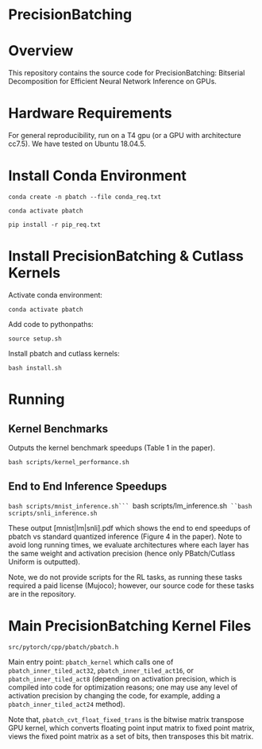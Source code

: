 # PrecisionBatching

# Overview
This repository contains the source code for PrecisionBatching: Bitserial Decomposition for Efficient Neural Network Inference on GPUs.

# Hardware Requirements
For general reproducibility, run on a T4 gpu (or a GPU with architecture cc7.5). We have tested on Ubuntu 18.04.5.

# Install Conda Environment
```
conda create -n pbatch --file conda_req.txt
```
```
conda activate pbatch
```
```
pip install -r pip_req.txt
```

# Install PrecisionBatching & Cutlass Kernels

Activate conda environment:
```
conda activate pbatch
```

Add code to pythonpaths:
```
source setup.sh
```

Install pbatch and cutlass kernels:
```
bash install.sh
```

# Running

## Kernel Benchmarks

Outputs the kernel benchmark speedups (Table 1 in the paper).
```
bash scripts/kernel_performance.sh
```

## End to End Inference Speedups

``bash scripts/mnist_inference.sh```
``bash scripts/lm_inference.sh```
``bash scripts/snli_inference.sh```

These output [mnist|lm|snli].pdf which shows the end to end speedups of pbatch vs standard quantized inference (Figure 4 in the paper).
Note to avoid long running times, we evaluate architectures where each layer has the same weight and activation precision (hence only PBatch/Cutlass Uniform is outputted).

Note, we do not provide scripts for the RL tasks, as running these tasks required a paid license (Mujoco); however, our source code for these tasks are in the repository.

# Main PrecisionBatching Kernel Files

```
src/pytorch/cpp/pbatch/pbatch.h 
```

Main entry point: `pbatch_kernel` which calls one of `pbatch_inner_tiled_act32`, `pbatch_inner_tiled_act16`, or `pbatch_inner_tiled_act8` (depending on activation precision, which is compiled into code for optimization reasons; one may use any level of activation precision by changing the code, for example, adding a `pbatch_inner_tiled_act24` method).

Note that, `pbatch_cvt_float_fixed_trans` is the bitwise matrix transpose GPU kernel, which converts floating point input matrix to fixed point matrix, views the fixed point matrix as a set of bits, then transposes this bit matrix.